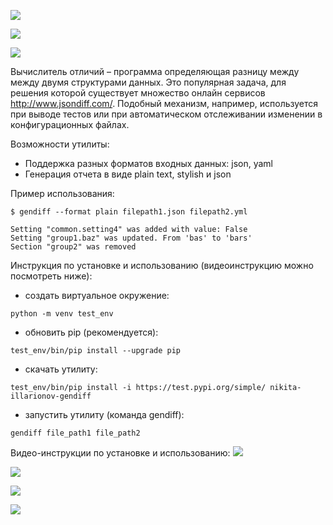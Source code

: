 <a href="https://codeclimate.com/github/Nikita-Illarionov/python-project-lvl2/maintainability"><img src="https://api.codeclimate.com/v1/badges/2ecf27e347ddcab399bd/maintainability" /></a>

<a href="https://codeclimate.com/github/Nikita-Illarionov/python-project-lvl2/test_coverage"><img src="https://api.codeclimate.com/v1/badges/2ecf27e347ddcab399bd/test_coverage" /></a>

<a href="https://github.com/Nikita-Illarionov/python-project-lvl2/actions"><img src="https://github.com/Nikita-Illarionov/python-project-lvl2/workflows/Travis_CI/badge.svg" /></a>

Вычислитель отличий – программа определяющая разницу между между двумя структурами данных. Это популярная задача, для решения которой существует множество онлайн сервисов http://www.jsondiff.com/. Подобный механизм, например, используется при выводе тестов или при автоматическом отслеживании изменении в конфигурационных файлах.

Возможности утилиты:
- Поддержка разных форматов входных данных: json, yaml
- Генерация отчета в виде plain text, stylish и json

Пример использования:
~~~
$ gendiff --format plain filepath1.json filepath2.yml

Setting "common.setting4" was added with value: False
Setting "group1.baz" was updated. From 'bas' to 'bars'
Section "group2" was removed 
~~~

Инструкция по установке и использованию (видеоинструкцию можно посмотреть ниже):
- создать виртуальное окружение:
~~~
python -m venv test_env
~~~
- обновить pip (рекомендуется):
~~~
test_env/bin/pip install --upgrade pip
~~~
- скачать утилиту: 
~~~
test_env/bin/pip install -i https://test.pypi.org/simple/ nikita-illarionov-gendiff
~~~
- запустить утилиту (команда gendiff):
~~~
gendiff file_path1 file_path2
~~~

Видео-инструкции по установке и использованию:
<a href="https://asciinema.org/a/AsTwN0oXV1AFxKqZg6g5po4tC" target="_blank"><img src="https://asciinema.org/a/AsTwN0oXV1AFxKqZg6g5po4tC.svg" /></a>

<a href="https://asciinema.org/a/SXoiVCS1qg4KQYN00MQAzX5b8" target="_blank"><img src="https://asciinema.org/a/SXoiVCS1qg4KQYN00MQAzX5b8.svg" /></a>

<a href="https://asciinema.org/a/jRvjuWBENeJc0NmhF25cj7SD0" target="_blank"><img src="https://asciinema.org/a/jRvjuWBENeJc0NmhF25cj7SD0.svg" /></a>

<a href="https://asciinema.org/a/sHHMz7DIudzaNfwHLic2XMvHU" target="_blank"><img src="https://asciinema.org/a/sHHMz7DIudzaNfwHLic2XMvHU.svg" /></a>
